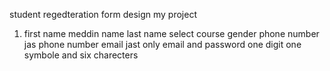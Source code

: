  student regedteration form
 design my project
 1. first name meddin name last name select course gender phone number jas phone number
 email jast only email and password one digit one symbole and six charecters  